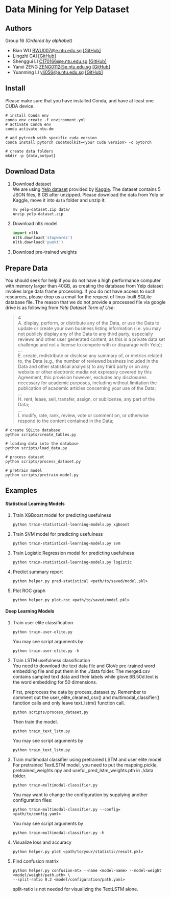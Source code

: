 # Data Mining for Yelp Dataset

## Authors
Group 16 _(Ordered by alphabet)_  
- Bian WU BWU007@e.ntu.edu.sg [\[GitHub\]](https://github.com/BB-27)
- Lingzhi CAI [\[GitHub\]]()
- Shenggui LI C170166@e.ntu.edu.sg [\[GitHub\]](https://github.com/FrankLeeeee)
- Yanxi ZENG ZENG0112@e.ntu.edu.sg [\[GitHub\]](https://github.com/Splashingsplashes)
- Yuanming LI yli056@e.ntu.edu.sg [\[GitHub\]](https://github.com/YuanmingLeee)

## Install

Please make sure that you have installed Conda, and have at least one CUDA device.  
```shell script
# install Conda env
conda env create -f environment.yml
# activate Conda env
conda activate ntu-dm

# add pytroch with specific cuda version
conda install pytorch cudatoolkit=<your cuda version> -c pytorch

# create data folders
mkdir -p {data,output}
```

## Download Data
1. Download dataset  
We are using [Yelp dataset](https://www.yelp.com/dataset/challenge) provided by [Kaggle](https://www.kaggle.com/yelp-dataset/yelp-dataset/download). The dataset contains 5 JSON files, 8 GB after unzipped. Please download the data from Yelp or Kaggle, move it into `data` folder and unzip it:
    ```shell script
    mv yelp-dataset.zip data/
    unzip yelp-dataset.zip
    ```

2. Download nltk model
    ```python
    import nltk
    nltk.download('stopwords')
    nltk.download('punkt')
    ```
3. Download pre-trained weights


## Prepare Data
You should seek for help if you do not have a high performance computer with memory larger than
40GB, as creating the database from Yelp dataset invokes large data frame processing. 
If you do not
have access to such resources, please drop us a email for the request of linux-built SQLite 
database file. The reason that we do not provide a processed file via google drive is as following from 
_Yelp Dataset Term of Use_:
> 4  
> A. display, perform, or distribute any of the Data, or use the Data to update or create
your own business listing information (i.e. you may not publicly display any of the Data to any
third party, especially reviews and other user generated content, as this is a private data set
challenge and not a license to compete with or disparage with Yelp);  
> ...  
> E. create, redistribute or disclose any summary of, or metrics related to, the Data (e.g.,
the number of reviewed business included in the Data and other statistical analysis) to any third
party or on any website or other electronic media not expressly covered by this Agreement, this
provision however, excludes any disclosures necessary for academic purposes, including
without limitation the publication of academic articles concerning your use of the Data;  
> ...  
> H. rent, lease, sell, transfer, assign, or sublicense, any part of the Data;  
> ...  
> I. modify, rate, rank, review, vote or comment on, or otherwise respond to the content
contained in the Data;    
```shell script
# create SQLite database
python scripts/create_tables.py

# loading data into the database
python scripts/load_data.py

# process dataset
python scripts/process_dataset.py

# pretrain model
python scripts/pretrain-model.py
```

## Examples
#### Statistical Learning Models
1. Train XGBoost model for predicting usefulness
    ```shell script
    python train-statistical-learning-models.py xgboost
    ```

2. Train SVM model for predicting usefulness
    ```shell script
    python train-statistical-learning-models.py svm
    ```

3. Train Logistic Regression model for predicting usefulness
    ```shell script
    python train-statistical-learning-models.py logistic
    ```
4. Predict summary report
    ```shell script
    python helper.py pred-statistical <path/to/saved/model.pkl>
    ```
5. Plot ROC graph
    ```shell script
    python helper.py plot-roc <path/to/saved/model.pkl>
    ```
    

#### Deep Learning Models
1. Train user elite classification
    ```shell script
    python train-user-elite.py
    ```
    You may see script arguments by
    ```shell script
    python train-user-elite.py -h
    ```
2. Train LSTM usefulness classification  
    You need to download the text data file and GloVe pre-trained word embedding file and put them
    in the ./data folder. The merged.csv contains sampled text data and their labels while 
    glove.6B.50d.text is the word embedding for 50 dimensions.
    
    First, preprocess the data by process_dataset.py. Remember to comment out the user_elite_cleaned_csv()
    and multimodal_classifier() function calls and only leave text_lstm() function call.
    
    ```shell script
    python scripts/process_dataset.py
    ```
    
    Then train the model.
    ```shell script
    python train_text_lstm.py
    ```
   
    You may see script arguments by
    ```shell script
    python train_text_lstm.py
    ```
3. Train multimodal classifier using pretrained LSTM and user elite model
    For pretrained TextLSTM model, you need to put the mapping.pickle, 
    pretrained_weights.npy and useful_pred_lstm_weights.pth in ./data folder.
    
    ```shell script
    python train-multimodal-classifier.py
    ```
    You may want to change the configuration by supplying another configuration files:
    ```shell script
    python train-multimodal-classifier.py --config=<path/to/config.yaml>
    ```
    You may see script arguments by
    ```shell script
    python train-multimodal-classifier.py -h
    ```
4. Visualize loss and accuracy
    ```shell script
    python helper.py plot <path/to/your/statistic/result.pkl>
    ```
5. Find confusion matrix
    ```shell script
    python helper.py confusion-mtx --name <model-name> --model-weight <model/weight/path.pth> \
    --split-ratio 0.2 <model/configuration/path.yaml>
    ```
   split-ratio is not needed for visualizing the TextLSTM alone.
